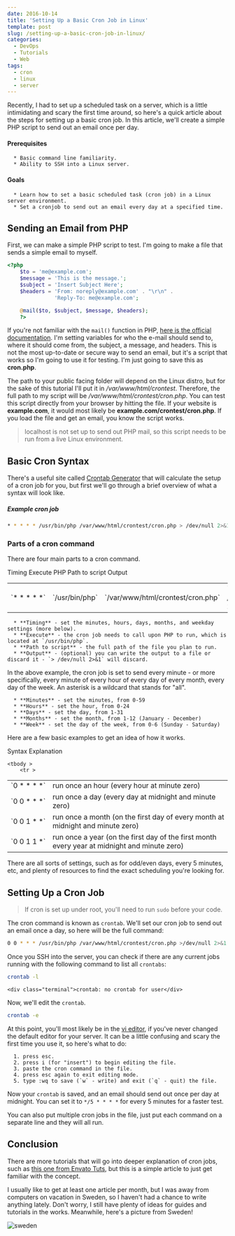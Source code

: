 ```yaml
---
date: 2016-10-14
title: 'Setting Up a Basic Cron Job in Linux'
template: post
slug: /setting-up-a-basic-cron-job-in-linux/
categories:
  - DevOps
  - Tutorials
  - Web
tags:
  - cron
  - linux
  - server
---
```


Recently, I had to set up a scheduled task on a server, which is a little intimidating and scary the first time around, so here's a quick article about the steps for setting up a basic cron job. In this article, we'll create a simple PHP script to send out an email once per day.

#### Prerequisites

      * Basic command line familiarity.
      * Ability to SSH into a Linux server.

#### Goals

      * Learn how to set a basic scheduled task (cron job) in a Linux server environment.
      * Set a cronjob to send out an email every day at a specified time.

## Sending an Email from PHP

First, we can make a simple PHP script to test. I'm going to make a file that sends a simple email to myself.

```php
<?php
    $to = 'me@example.com';
    $message = 'This is the message.';
    $subject = 'Insert Subject Here';
    $headers = 'From: noreply@example.com' . "\r\n" .
               'Reply-To: me@example.com';

    @mail($to, $subject, $message, $headers);
    ?>
```

If you're not familiar with the `mail()` function in PHP, [here is the official documentation](http://php.net/manual/en/function.mail.php). I'm setting variables for who the e-mail should send to, where it should come from, the subject, a message, and headers. This is not the most up-to-date or secure way to send an email, but it's a script that works so I'm going to use it for testing. I'm just going to save this as **cron.php**.

The path to your public facing folder will depend on the Linux distro, but for the sake of this tutorial I'll put it in _/var/www/html/crontest_. Therefore, the full path to my script will be _/var/www/html/crontest/cron.php_. You can test this script directly from your browser by hitting the file. If your website is **example.com**, it would most likely be **example.com/crontest/cron.php**. If you load the file and get an email, you know the script works.

> localhost is not set up to send out PHP mail, so this script needs to be run from a live Linux environment.

## Basic Cron Syntax

There's a useful site called [Crontab Generator](http://crontab-generator.org/) that will calculate the setup of a cron job for you, but first we'll go through a brief overview of what a syntax will look like.

##### Example cron job

```bash
* * * * * /usr/bin/php /var/www/html/crontest/cron.php > /dev/null 2>&1
```

### Parts of a cron command

There are four main parts to a cron command.

<table >
<tbody >
	<tr >
		Timing
		Execute PHP
		Path to script
		Output
	</tr>
	<tr >
		
<td style="white-space:nowrap" >`* * * * *`
</td>
		
<td >`/usr/bin/php`
</td>
		
<td >`/var/www/html/crontest/cron.php`
</td>
		
<td >`> /dev/null 2>&1`
</td>
	</tr>
	</tbody>
</table>

      * **Timing** - set the minutes, hours, days, months, and weekday settings (more below).
      * **Execute** - the cron job needs to call upon PHP to run, which is located at `/usr/bin/php`.
      * **Path to script** - the full path of the file you plan to run.
      * **Output** - (optional) you can write the output to a file or discard it - `> /dev/null 2>&1` will discard.

In the above example, the cron job is set to send every minute - or more specifically, every minute of every hour of every day of every month, every day of the week. An asterisk is a wildcard that stands for "all".

      * **Minutes** - set the minutes, from 0-59
      * **Hours** - set the hour, from 0-24
      * **Days** - set the day, from 1-31
      * **Months** - set the month, from 1-12 (January - December)
      * **Week** - set the day of the week, from 0-6 (Sunday - Saturday)

Here are a few basic examples to get an idea of how it works.

<table >

<tr >
Syntax
Explanation
</tr>

    <tbody >
    	<tr >


<td style="white-space:nowrap" >`0 * * * *`
</td>
			
<td >run once an hour (every hour at minute zero)
</td>
		</tr>
		<tr >
			
<td >`0 0 * * *`
</td>
			
<td >run once a day (every day at midnight and minute zero)
</td>
		</tr>
		<tr >
			
<td >`0 0 1 * *`
</td>
			
<td >run once a month (on the first day of every month at midnight and minute zero)
</td>
		</tr>
		<tr >
			
<td >`0 0 1 1 *`
</td>
			
<td >run once a year (on the first day of the first month every year at midnight and minute zero)
</td>
		</tr>
	</tbody>
</table>

There are all sorts of settings, such as for odd/even days, every 5 minutes, etc, and plenty of resources to find the exact scheduling you're looking for.

## Setting Up a Cron Job

> If cron is set up under root, you'll need to run `sudo` before your code.

The cron command is known as `crontab`. We'll set our cron job to send out an email once a day, so here will be the full command:

```bash
0 0 * * * /usr/bin/php /var/www/html/crontest/cron.php >/dev/null 2>&1
```

Once you SSH into the server, you can check if there are any current jobs running with the following command to list all `crontabs`:

```bash
crontab -l
```

    <div class="terminal">crontab: no crontab for user</div>

Now, we'll edit the `crontab`.

```bash
crontab -e
```

At this point, you'll most likely be in the [vi editor](https://www.ccsf.edu/Pub/Fac/vi.html), if you've never changed the default editor for your server. It can be a little confusing and scary the first time you use it, so here's what to do:

      1. press esc.
      2. press i (for "insert") to begin editing the file.
      3. paste the cron command in the file.
      4. press esc again to exit editing mode.
      5. type :wq to save (`w` - write) and exit (`q` - quit) the file.

Now your `crontab` is saved, and an email should send out once per day at midnight. You can set it to `*/5 * * * *` for every 5 minutes for a faster test.

You can also put multiple cron jobs in the file, just put each command on a separate line and they will all run.

## Conclusion

There are more tutorials that will go into deeper explanation of cron jobs, such as [this one from Envato Tuts](https://code.tutsplus.com/tutorials/scheduling-tasks-with-cron-jobs--net-8800), but this is a simple article to just get familiar with the concept.

I usually like to get at least one article per month, but I was away from computers on vacation in Sweden, so I haven't had a chance to write anything lately. Don't worry, I still have plenty of ideas for guides and tutorials in the works. Meanwhile, here's a picture from Sweden!

![sweden](https://www.taniarascia.com/wp-content/uploads/sweden.jpg)
